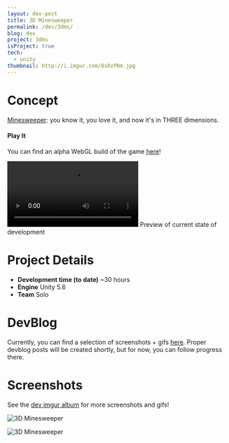 ```yaml
---
layout: dev-post
title: 3D Minesweeper
permalink: /dev/3dms/
blog: dev
project: 3dms
isProject: true
tech:
  - unity
thumbnail: http://i.imgur.com/8s8zPBm.jpg
---
```


# Concept
[Minesweeper](https://en.wikipedia.org/wiki/Minesweeper_(video_game)): you know it, you love it, and now it's in THREE dimensions.

#### Play It

You can find an alpha WebGL build of the game [here](https://developer.cloud.unity3d.com/share/bkHtJMNwrG/)!

<video src="https://i.imgur.com/8LyXkyo.mp4" loop controls></video>
<span>Preview of current state of development</span>

# Project Details

- **Development time (to date)** ~30 hours
- **Engine** Unity 5.6
- **Team** Solo

# DevBlog

Currently, you can find a selection of screenshots + gifs [here](http://imgur.com/a/sq3tz). Proper devblog posts will be created shortly, but for now, you can follow progress there.

# Screenshots

See the [dev imgur album](http://imgur.com/a/sq3tz) for more screenshots and gifs!

![3D Minesweeper](http://i.imgur.com/8s8zPBm.jpg)

![3D Minesweeper](http://i.imgur.com/yfxiiPx.jpg)
